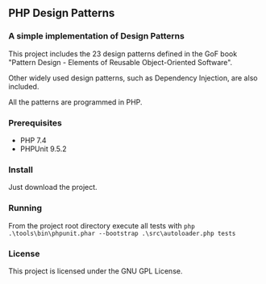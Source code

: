 ## PHP Design Patterns

### A simple implementation of Design Patterns

This project includes the 23 design patterns defined in the GoF book "Pattern Design - Elements of Reusable Object-Oriented Software".

Other widely used design patterns, such as Dependency Injection, are also included.

All the patterns are programmed in PHP.

### Prerequisites

- PHP 7.4
- PHPUnit 9.5.2

### Install

Just download the project.

### Running

From the project root directory execute all tests with `php .\tools\bin\phpunit.phar --bootstrap .\src\autoloader.php tests`

### License

This project is licensed under the GNU GPL License.
